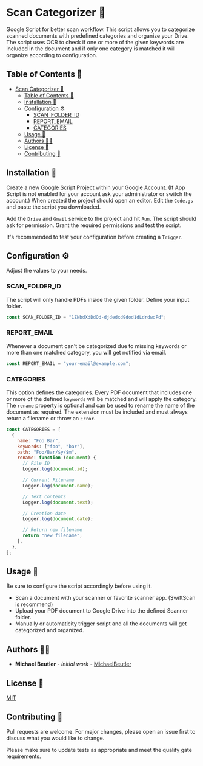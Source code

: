 # Scan Categorizer 🏸

Google Script for better scan workflow. This script allows you to categorize scanned documents with predefined categories and organize your Drive.
The script uses OCR to check if one or more of the given keywords are included in the document and if only one category is matched it will organize according to configuration.

## Table of Contents 🧾

- [Scan Categorizer 🏸](#scan-categorizer-)
  - [Table of Contents 🧾](#table-of-contents-)
  - [Installation 🎈](#installation-)
  - [Configuration ⚙](#configuration-)
    - [SCAN_FOLDER_ID](#scan_folder_id)
    - [REPORT_EMAIL](#report_email)
    - [CATEGORIES](#categories)
  - [Usage 🚀](#usage-)
  - [Authors 👨‍💻](#authors-)
  - [License 📃](#license-)
  - [Contributing 🤝](#contributing-)

## Installation 🎈

Create a new [Google Script](https://script.google.com/) Project within your Google Account. (If App Script is not enabled for your account ask your administrator or switch the account.) When created the project should open an editor. Edit the `Code.gs` and paste the script you downloaded.

Add the `Drive` and `Gmail` service to the project and hit `Run`. The script should ask for permission. Grant the required permissions and test the script.

It's recommended to test your configuration before creating a `Trigger`.

## Configuration ⚙

Adjust the values to your needs.

### SCAN_FOLDER_ID

The script will only handle PDFs inside the given folder. Define your input folder.

```js
const SCAN_FOLDER_ID = "1ZNbdXdDdOd-djdedxd9dod1dLdrdwdFd";
```

### REPORT_EMAIL

Whenever a document can't be categorized due to missing keywords or more than one matched category, you will get notified via email.

```js
const REPORT_EMAIL = "your-email@example.com";
```

### CATEGORIES

This option defines the categories. Every PDF document that includes one or more of the defined `keywords` will be matched and will apply the category. The `rename` property is optional and can be used to rename the name of the document as required. The extension must be included and must always return a filename or throw an `Error`.

```js
const CATEGORIES = [
  {
    name: "Foo Bar",
    keywords: ["foo", "bar"],
    path: "Foo/Bar/$y/$m",
    rename: function (document) {
      // File ID
      Logger.log(document.id);

      // Current Filename
      Logger.log(document.name);

      // Text contents
      Logger.log(document.text);

      // Creation date
      Logger.log(document.date);

      // Return new filename
      return "new filename";
    },
  },
];
```

## Usage 🚀

Be sure to configure the script accordingly before using it.

- Scan a document with your scanner or favorite scanner app. (SwiftScan is recommend)
- Upload your PDF document to Google Drive into the defined Scanner folder.
- Manually or automaticity trigger script and all the documents will get categorized and organized.

## Authors 👨‍💻

- **Michael Beutler** - _Initial work_ - [MichaelBeutler](https://github.com/MichaelBeutler)

## License 📃

[MIT](https://choosealicense.com/licenses/mit/)

## Contributing 🤝

Pull requests are welcome. For major changes, please open an issue first to discuss what you would like to change.

Please make sure to update tests as appropriate and meet the quality gate requirements.
